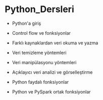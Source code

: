 # Python_Dersleri
- Python'a giriş
- Control flow ve fonksiyonlar
- Farklı kaynaklardan veri okuma ve yazma
- Veri temizleme yöntemleri
- Veri manipülasyonu yöntemleri
- Açıklayıcı veri analizi ve görselleştirme

- Python faydalı fonksiyonlar
- Python ve PySpark ortak fonksiyonlar
